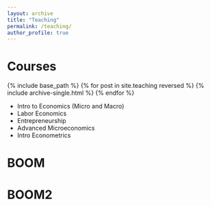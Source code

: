 ```yaml
---
layout: archive
title: "Teaching"
permalink: /teaching/
author_profile: true
---
```

Courses
======
  {% include base_path %}
{% for post in site.teaching reversed %}
  {% include archive-single.html %}
{% endfor %}

* Intro to Economics (Micro and Macro)
* Labor Economics
* Entrepreneurship
* Advanced Microeconomics
* Intro Econometrics

BOOM
====
BOOM2
=====

<!--- Consider just doing a list - Intro to Economics (Micro and Macro), Labor Economics, Entrepreunership, Advanced Mircoeconomics, Intro Econometrics

<details>
<summary>Course List (TA)</summary>
<pre>
Intro to Economics , Labor Economics, Entrepreunership, Advanced Mircoeconomics, & Intro Econometrics
</pre>
* Intro to Economics (Micro and Macro)
* Labor Economics
* Entrepreneurship
* Advanced Microeconomics
* Intro Econometrics
</details>>

